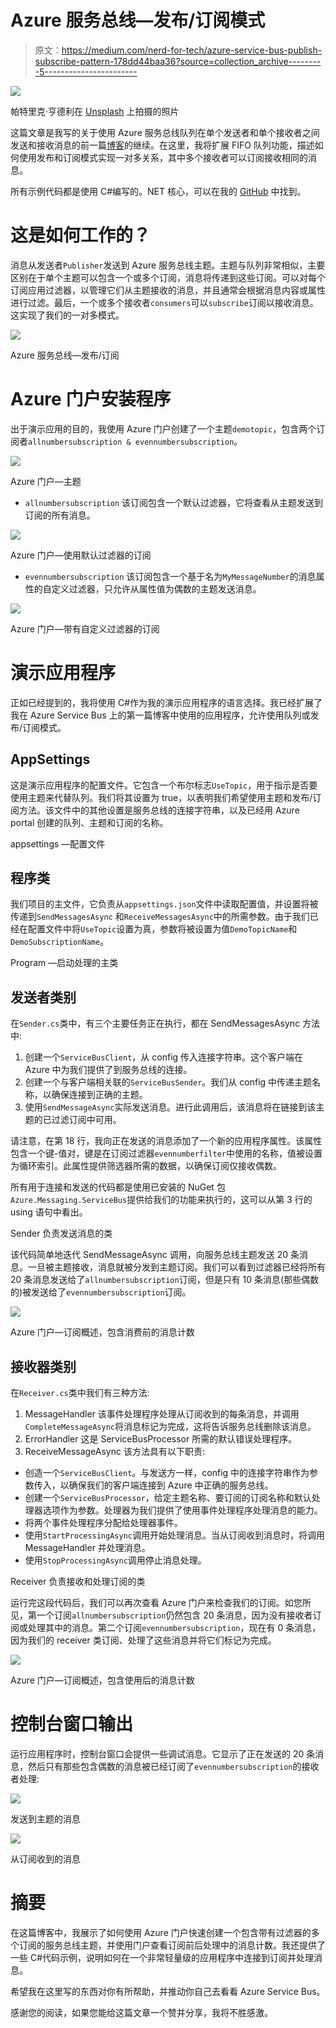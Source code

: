 # Azure 服务总线—发布/订阅模式

> 原文：<https://medium.com/nerd-for-tech/azure-service-bus-publish-subscribe-pattern-178dd44baa36?source=collection_archive---------5----------------------->

![](img/13eb188200f89378b38bab8e4f0cae2e.png)

帕特里克·亨德利在 [Unsplash](https://unsplash.com/collections/2469754/bus?utm_source=unsplash&utm_medium=referral&utm_content=creditCopyText) 上拍摄的照片

这篇文章是我写的关于使用 Azure 服务总线队列在单个发送者和单个接收者之间发送和接收消息的前一篇[博客](https://csmithblog.medium.com/azure-service-bus-queue-storage-5780feb17d7c)的继续。在这里，我将扩展 FIFO 队列功能，描述如何使用发布和订阅模式实现一对多关系，其中多个接收者可以订阅接收相同的消息。

所有示例代码都是使用 C#编写的。NET 核心，可以在我的 [GitHub](https://github.com/chrissmKainos/azure-service-bus-demo) 中找到。

# 这是如何工作的？

消息从发送者`Publisher`发送到 Azure 服务总线主题。主题与队列非常相似，主要区别在于单个主题可以包含一个或多个订阅，消息将传递到这些订阅。可以对每个订阅应用过滤器，以管理它们从主题接收的消息，并且通常会根据消息内容或属性进行过滤。最后，一个或多个接收者`consumers`可以`subscribe`订阅以接收消息。这实现了我们的一对多模式。

![](img/ed129c6c81b277a3fbc8ac947aa7b080.png)

Azure 服务总线—发布/订阅

# Azure 门户安装程序

出于演示应用的目的，我使用 Azure 门户创建了一个主题`demotopic`，包含两个订阅者`allnumbersubscription & evennumbersubscription`。

![](img/41597272a666cebe47fe9f75b1047bf7.png)

Azure 门户—主题

*   `allnumbersubscription` 该订阅包含一个默认过滤器，它将查看从主题发送到订阅的所有消息。

![](img/f7b2b9db32d254db8527b15dbd4befc0.png)

Azure 门户—使用默认过滤器的订阅

*   `evennumbersubscription` 该订阅包含一个基于名为`MyMessageNumber`的消息属性的自定义过滤器，只允许从属性值为偶数的主题发送消息。

![](img/abdb849af43e8813f555bf79d0baad07.png)

Azure 门户—带有自定义过滤器的订阅

# 演示应用程序

正如已经提到的，我将使用 C#作为我的演示应用程序的语言选择。我已经扩展了我在 Azure Service Bus 上的第一篇博客中使用的应用程序，允许使用队列或发布/订阅模式。

## AppSettings

这是演示应用程序的配置文件。它包含一个布尔标志`UseTopic`，用于指示是否要使用主题来代替队列。我们将其设置为 true，以表明我们希望使用主题和发布/订阅方法。该文件中的其他设置是服务总线的连接字符串，以及已经用 Azure portal 创建的队列、主题和订阅的名称。

appsettings —配置文件

## 程序类

我们项目的主文件，它负责从`appsettings.json`文件中读取配置值，并设置将被传递到`SendMessagesAsync` 和`ReceiveMessagesAsync`中的所需参数。由于我们已经在配置文件中将`UseTopic`设置为真，参数将被设置为值`DemoTopicName`和`DemoSubscriptionName`。

Program —启动处理的主类

## 发送者类别

在`Sender.cs`类中，有三个主要任务正在执行，都在 SendMessagesAsync 方法中:

1.  创建一个`ServiceBusClient`，从 config 传入连接字符串。这个客户端在 Azure 中为我们提供了到服务总线的连接。
2.  创建一个与客户端相关联的`ServiceBusSender`。我们从 config 中传递主题名称，以确保连接到正确的主题。
3.  使用`SendMessageAsync`实际发送消息。进行此调用后，该消息将在链接到该主题的已过滤订阅中可用。

请注意，在第 18 行，我向正在发送的消息添加了一个新的应用程序属性。该属性包含一个键-值对，键是在订阅过滤器`evennumberfilter`中使用的名称，值被设置为循环索引。此属性提供筛选器所需的数据，以确保订阅仅接收偶数。

所有用于连接和发送的代码都是使用已安装的 NuGet 包`Azure.Messaging.ServiceBus`提供给我们的功能来执行的，这可以从第 3 行的 using 语句中看出。

Sender 负责发送消息的类

该代码简单地迭代 SendMessageAsync 调用，向服务总线主题发送 20 条消息。一旦被主题接收，消息就被分发到主题订阅。我们可以看到过滤器已经将所有 20 条消息发送给了`allnumbersubscription`订阅，但是只有 10 条消息(那些偶数的)被发送给了`evennumbersubscription`订阅。

![](img/e9e0ef9cb7ec3690b19b8f1e1d53b646.png)

Azure 门户—订阅概述，包含消费前的消息计数

## 接收器类别

在`Receiver.cs`类中我们有三种方法:

1.  MessageHandler
    该事件处理程序处理从订阅收到的每条消息，并调用`CompleteMessageAsync`将消息标记为完成，这将告诉服务总线删除该消息。
2.  ErrorHandler
    这是 ServiceBusProcessor 所需的默认错误处理程序。
3.  ReceiveMessageAsync
    该方法具有以下职责:

*   创造一个`ServiceBusClient`。与发送方一样，config 中的连接字符串作为参数传入，以确保我们的客户端连接到 Azure 中正确的服务总线。
*   创建一个`ServiceBusProcessor`，给定主题名称、要订阅的订阅名称和默认处理器选项作为参数。处理器为我们提供了使用事件处理程序处理消息的能力。
*   将两个事件处理程序分配给处理器事件。
*   使用`StartProcessingAsync`调用开始处理消息。当从订阅收到消息时，将调用 MessageHandler 并处理消息。
*   使用`StopProcessingAsync`调用停止消息处理。

Receiver 负责接收和处理订阅的类

运行完这段代码后，我们可以再次查看 Azure 门户来检查我们的订阅。如您所见，第一个订阅`allnumbersubscription`仍然包含 20 条消息，因为没有接收者订阅或处理其中的消息。第二个订阅`evennumbersubscription`，现在有 0 条消息，因为我们的 receiver 类订阅、处理了这些消息并将它们标记为完成。

![](img/a71123816b8c9bee4aa3c91a85b224e0.png)

Azure 门户—订阅概述，包含使用后的消息计数

# 控制台窗口输出

运行应用程序时，控制台窗口会提供一些调试消息。它显示了正在发送的 20 条消息，然后只有那些包含偶数的消息被已经订阅了`evennumbersubscription`的接收者处理:

![](img/628f41bfb5c8761c0cefbcf92851fc44.png)

发送到主题的消息

![](img/cf32c332cd5e5db68dbc8d823aa0795f.png)

从订阅收到的消息

# 摘要

在这篇博客中，我展示了如何使用 Azure 门户快速创建一个包含带有过滤器的多个订阅的服务总线主题，并使用门户查看订阅前后处理中的消息计数。我还提供了一些 C#代码示例，说明如何在一个非常轻量级的应用程序中连接到订阅并处理消息。

希望我在这里写的东西对你有所帮助，并推动你自己去看看 Azure Service Bus。

感谢您的阅读，如果您能给这篇文章一个赞并分享，我将不胜感激。